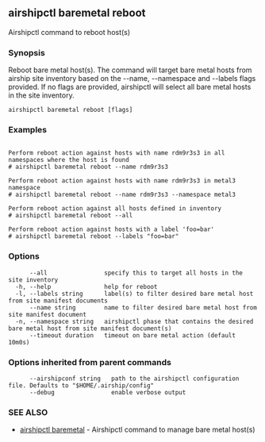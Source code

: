 ## airshipctl baremetal reboot

Airshipctl command to reboot host(s)

### Synopsis

Reboot bare metal host(s). The command will target bare metal hosts from airship site inventory based on the
--name, --namespace and --labels flags provided. If no flags are provided, airshipctl will select all bare metal hosts in the site
inventory.


```
airshipctl baremetal reboot [flags]
```

### Examples

```

Perform reboot action against hosts with name rdm9r3s3 in all namespaces where the host is found
# airshipctl baremetal reboot --name rdm9r3s3

Perform reboot action against hosts with name rdm9r3s3 in metal3 namespace
# airshipctl baremetal reboot --name rdm9r3s3 --namespace metal3

Perform reboot action against all hosts defined in inventory
# airshipctl baremetal reboot --all

Perform reboot action against hosts with a label 'foo=bar'
# airshipctl baremetal reboot --labels "foo=bar"

```

### Options

```
      --all                specify this to target all hosts in the site inventory
  -h, --help               help for reboot
  -l, --labels string      label(s) to filter desired bare metal host from site manifest documents
      --name string        name to filter desired bare metal host from site manifest document
  -n, --namespace string   airshipctl phase that contains the desired bare metal host from site manifest document(s)
      --timeout duration   timeout on bare metal action (default 10m0s)
```

### Options inherited from parent commands

```
      --airshipconf string   path to the airshipctl configuration file. Defaults to "$HOME/.airship/config"
      --debug                enable verbose output
```

### SEE ALSO

* [airshipctl baremetal](airshipctl_baremetal.md)	 - Airshipctl command to manage bare metal host(s)

